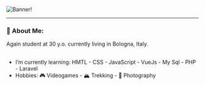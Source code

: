 ![Banner!](https://ibb.co/Nmn7YHw)
<hr>
<h3>🐸 About Me:</h3>
Again student at 30 y.o. currently living in Bologna, Italy.<br>
<br>
<ul>
  <li>I’m currently learning: HMTL - CSS - JavaScript - VueJs - My Sql - PHP - Laravel</li>
  <li>Hobbies: 🎮 Videogames - 🏔️ Trekking - 📸 Photography</li>
</ul>
<!--
**stecala/stecala** is a  _special_ ✨ repository because its `README.md` (this file) appears on your GitHub profile.

📫 How to reach me: ...

-->

